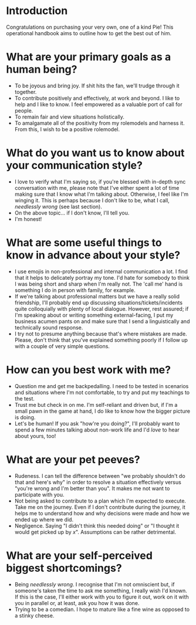 # Introduction
Congratulations on purchasing your very own, one of a kind Pie! This operational handbook aims to outline how to get the best out of him.

# What are your primary goals as a human being?
- To be joyous and bring joy. If shit hits the fan, we'll trudge through it together.
- To contribute positively and effectively, at work and beyond. I like to help and I like to know. I feel empowered as a valuable port of call for people.
- To remain fair and view situations holistically.
- To amalgamate all of the positivity from my rolemodels and harness it. From this, I wish to be a positive rolemodel.

# What do you want us to know about your communication style?
- I love to verify what I'm saying so, if you're blessed with in-depth sync conversation with me, please note that I've
 either spent a lot of time making sure that I know what I'm talking about. Otherwise, I feel like I'm winging it. This is perhaps because I don't like to be, what I call, _needlessly wrong_ (see last section).
- On the above topic... if I don't know, I'll tell you.
- I'm honest!

# What are some useful things to know in advance about your style?
- I use emojis in non-professional and internal communication a lot. I find that it helps to delicately portray my tone. I'd hate for somebody to think I was being short and sharp when I'm really not. The 'call me' hand is something I do in person with family, for example.
- If we're talking about professional matters but we have a really solid friendship, I'll probably end up discussing situations/tickets/incidents quite colloquially with plenty of local dialogue. However, rest assured; if I'm speaking about or writing something external-facing, I put my business acumen pants on and make sure that I send a linguistically and technically sound response.
- I try not to presume anything because that's where mistakes are made. Please, don't think that you've explained something poorly if I follow up with a couple of very simple questions.

# How can you best work with me?
- Question me and get me backpedalling. I need to be tested in scenarios and situations where I'm not comfortable, to try and put my teachings to the test.
- Trust me but check in on me. I'm self-reliant and driven but, if I'm a small pawn in the game at hand, I do like to know how the bigger picture is doing.
- Let's be human! If you ask "how're you doing?", I'll probably want to spend a few minutes talking about non-work life and I'd *love* to hear about yours, too!

# What are your pet peeves?
- Rudeness. I can tell the difference between "we probably shouldn't do that and here's why" in order to resolve a situation effectively versus "you're wrong and I'm better than you". It makes me not want to participate with you.
- Not being asked to contribute to a plan which I'm expected to execute. Take me on the journey. Even if I don't contribute during the journey, it helps me to understand how and why decisions were made and how we ended up where we did.
- Negligence. Saying "I didn't think this needed doing" or "I thought it would get picked up by _x_". Assumptions can be rather detrimental.

# What are your self-perceived biggest shortcomings?
- Being _needlessly wrong_. I recognise that I'm not omniscient but, if someone's taken the time to ask me something, I really wish I'd known. If this is the case, I'll either work with you to figure it out, work on it with you in parallel or, at least, ask you how it was done.
- Trying to be a comedian. I hope to mature like a fine wine as opposed to a stinky cheese.
